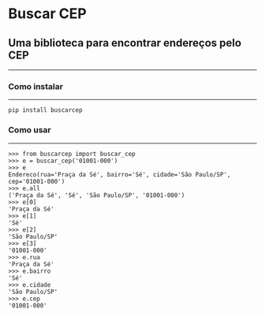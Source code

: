 # Buscar CEP

## Uma biblioteca para encontrar endereços pelo CEP
---------------------------------------------------

### Como instalar
---------------------------------------------------
    pip install buscarcep

### Como usar
---------------------------------------------------
    >>> from buscarcep import buscar_cep
    >>> e = buscar_cep('01001-000')
    >>> e
    Endereco(rua='Praça da Sé', bairro='Sé', cidade='São Paulo/SP', cep='01001-000')
    >>> e.all
    ('Praça da Sé', 'Sé', 'São Paulo/SP', '01001-000')
    >>> e[0]
    'Praça da Sé'
    >>> e[1]
    'Sé'
    >>> e[2]
    'São Paulo/SP'
    >>> e[3]
    '01001-000'
    >>> e.rua
    'Praça da Sé'
    >>> e.bairro
    'Sé'
    >>> e.cidade
    'São Paulo/SP'
    >>> e.cep
    '01001-000'
